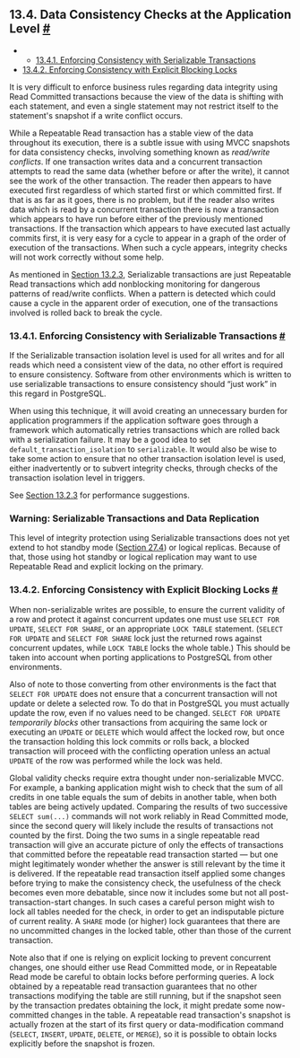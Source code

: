 ## 13.4. Data Consistency Checks at the Application Level [#](#APPLEVEL-CONSISTENCY)

  * *   [13.4.1. Enforcing Consistency with Serializable Transactions](applevel-consistency#SERIALIZABLE-CONSISTENCY)
  * [13.4.2. Enforcing Consistency with Explicit Blocking Locks](applevel-consistency#NON-SERIALIZABLE-CONSISTENCY)

It is very difficult to enforce business rules regarding data integrity using Read Committed transactions because the view of the data is shifting with each statement, and even a single statement may not restrict itself to the statement's snapshot if a write conflict occurs.

While a Repeatable Read transaction has a stable view of the data throughout its execution, there is a subtle issue with using MVCC snapshots for data consistency checks, involving something known as *read/write conflicts*. If one transaction writes data and a concurrent transaction attempts to read the same data (whether before or after the write), it cannot see the work of the other transaction. The reader then appears to have executed first regardless of which started first or which committed first. If that is as far as it goes, there is no problem, but if the reader also writes data which is read by a concurrent transaction there is now a transaction which appears to have run before either of the previously mentioned transactions. If the transaction which appears to have executed last actually commits first, it is very easy for a cycle to appear in a graph of the order of execution of the transactions. When such a cycle appears, integrity checks will not work correctly without some help.

As mentioned in [Section 13.2.3](transaction-iso#XACT-SERIALIZABLE "13.2.3. Serializable Isolation Level"), Serializable transactions are just Repeatable Read transactions which add nonblocking monitoring for dangerous patterns of read/write conflicts. When a pattern is detected which could cause a cycle in the apparent order of execution, one of the transactions involved is rolled back to break the cycle.

### 13.4.1. Enforcing Consistency with Serializable Transactions [#](#SERIALIZABLE-CONSISTENCY)

If the Serializable transaction isolation level is used for all writes and for all reads which need a consistent view of the data, no other effort is required to ensure consistency. Software from other environments which is written to use serializable transactions to ensure consistency should “just work” in this regard in PostgreSQL.

When using this technique, it will avoid creating an unnecessary burden for application programmers if the application software goes through a framework which automatically retries transactions which are rolled back with a serialization failure. It may be a good idea to set `default_transaction_isolation` to `serializable`. It would also be wise to take some action to ensure that no other transaction isolation level is used, either inadvertently or to subvert integrity checks, through checks of the transaction isolation level in triggers.

See [Section 13.2.3](transaction-iso#XACT-SERIALIZABLE "13.2.3. Serializable Isolation Level") for performance suggestions.

### Warning: Serializable Transactions and Data Replication

This level of integrity protection using Serializable transactions does not yet extend to hot standby mode ([Section 27.4](hot-standby "27.4. Hot Standby")) or logical replicas. Because of that, those using hot standby or logical replication may want to use Repeatable Read and explicit locking on the primary.

### 13.4.2. Enforcing Consistency with Explicit Blocking Locks [#](#NON-SERIALIZABLE-CONSISTENCY)

When non-serializable writes are possible, to ensure the current validity of a row and protect it against concurrent updates one must use `SELECT FOR UPDATE`, `SELECT FOR SHARE`, or an appropriate `LOCK TABLE` statement. (`SELECT FOR UPDATE` and `SELECT FOR SHARE` lock just the returned rows against concurrent updates, while `LOCK TABLE` locks the whole table.) This should be taken into account when porting applications to PostgreSQL from other environments.

Also of note to those converting from other environments is the fact that `SELECT FOR UPDATE` does not ensure that a concurrent transaction will not update or delete a selected row. To do that in PostgreSQL you must actually update the row, even if no values need to be changed. `SELECT FOR UPDATE` *temporarily blocks* other transactions from acquiring the same lock or executing an `UPDATE` or `DELETE` which would affect the locked row, but once the transaction holding this lock commits or rolls back, a blocked transaction will proceed with the conflicting operation unless an actual `UPDATE` of the row was performed while the lock was held.

Global validity checks require extra thought under non-serializable MVCC. For example, a banking application might wish to check that the sum of all credits in one table equals the sum of debits in another table, when both tables are being actively updated. Comparing the results of two successive `SELECT sum(...)` commands will not work reliably in Read Committed mode, since the second query will likely include the results of transactions not counted by the first. Doing the two sums in a single repeatable read transaction will give an accurate picture of only the effects of transactions that committed before the repeatable read transaction started — but one might legitimately wonder whether the answer is still relevant by the time it is delivered. If the repeatable read transaction itself applied some changes before trying to make the consistency check, the usefulness of the check becomes even more debatable, since now it includes some but not all post-transaction-start changes. In such cases a careful person might wish to lock all tables needed for the check, in order to get an indisputable picture of current reality. A `SHARE` mode (or higher) lock guarantees that there are no uncommitted changes in the locked table, other than those of the current transaction.

Note also that if one is relying on explicit locking to prevent concurrent changes, one should either use Read Committed mode, or in Repeatable Read mode be careful to obtain locks before performing queries. A lock obtained by a repeatable read transaction guarantees that no other transactions modifying the table are still running, but if the snapshot seen by the transaction predates obtaining the lock, it might predate some now-committed changes in the table. A repeatable read transaction's snapshot is actually frozen at the start of its first query or data-modification command (`SELECT`, `INSERT`, `UPDATE`, `DELETE`, or `MERGE`), so it is possible to obtain locks explicitly before the snapshot is frozen.